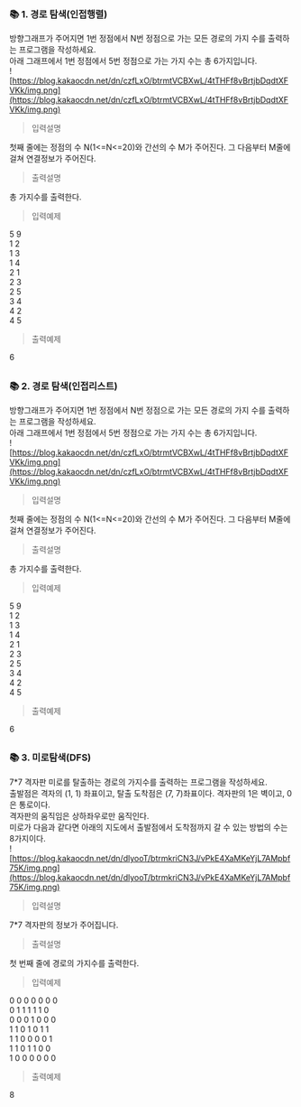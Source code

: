 ### 📚 1. 경로 탐색(인접행렬)

방향그래프가 주어지면 1번 정점에서 N번 정점으로 가는 모든 경로의 가지 수를 출력하는 프로그램을 작성하세요.  
아래 그래프에서 1번 정점에서 5번 정점으로 가는 가지 수는 총 6가지입니다.  
![https://blog.kakaocdn.net/dn/czfLxO/btrmtVCBXwL/4tTHFf8vBrtjbDqdtXFVKk/img.png](https://blog.kakaocdn.net/dn/czfLxO/btrmtVCBXwL/4tTHFf8vBrtjbDqdtXFVKk/img.png)

> 입력설명

첫째 줄에는 정점의 수 N(1<=N<=20)와 간선의 수 M가 주어진다. 그 다음부터 M줄에 걸쳐 연결정보가 주어진다.

> 출력설명

총 가지수를 출력한다.

> 입력예제

5 9  
1 2  
1 3  
1 4  
2 1  
2 3  
2 5  
3 4  
4 2  
4 5

> 출력예제

6

##

### 📚 2. 경로 탐색(인접리스트)

방향그래프가 주어지면 1번 정점에서 N번 정점으로 가는 모든 경로의 가지 수를 출력하는 프로그램을 작성하세요.  
아래 그래프에서 1번 정점에서 5번 정점으로 가는 가지 수는 총 6가지입니다.  
![https://blog.kakaocdn.net/dn/czfLxO/btrmtVCBXwL/4tTHFf8vBrtjbDqdtXFVKk/img.png](https://blog.kakaocdn.net/dn/czfLxO/btrmtVCBXwL/4tTHFf8vBrtjbDqdtXFVKk/img.png)

> 입력설명

첫째 줄에는 정점의 수 N(1<=N<=20)와 간선의 수 M가 주어진다. 그 다음부터 M줄에 걸쳐 연결정보가 주어진다.

> 출력설명

총 가지수를 출력한다.

> 입력예제

5 9  
1 2  
1 3  
1 4  
2 1  
2 3  
2 5  
3 4  
4 2  
4 5

> 출력예제

6

##

### 📚 3. 미로탐색(DFS)

7\*7 격자판 미로를 탈출하는 경로의 가지수를 출력하는 프로그램을 작성하세요.  
출발점은 격자의 (1, 1) 좌표이고, 탈출 도착점은 (7, 7)좌표이다. 격자판의 1은 벽이고, 0은 통로이다.  
격자판의 움직임은 상하좌우로만 움직인다.  
미로가 다음과 같다면 아래의 지도에서 출발점에서 도착점까지 갈 수 있는 방법의 수는 8가지이다.  
![https://blog.kakaocdn.net/dn/dlyooT/btrmkriCN3J/vPkE4XaMKeYjL7AMpbf75K/img.png](https://blog.kakaocdn.net/dn/dlyooT/btrmkriCN3J/vPkE4XaMKeYjL7AMpbf75K/img.png)

> 입력설명

7\*7 격자판의 정보가 주어집니다.

> 출력설명

첫 번째 줄에 경로의 가지수를 출력한다.

> 입력예제

0 0 0 0 0 0 0  
0 1 1 1 1 1 0  
0 0 0 1 0 0 0  
1 1 0 1 0 1 1  
1 1 0 0 0 0 1  
1 1 0 1 1 0 0  
1 0 0 0 0 0 0

> 출력예제

8

##
